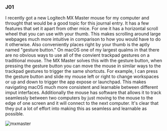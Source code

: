 ### J01

I recently got a new Logitech MX Master mouse for my computer and throught that would be a good topic for 
this journal entry. It has a few features that set it apart from other mice. For one it has a horizontal 
scroll wheel that you can use with your thumb. This makes scrolling around large webpages much
more intuitive in comparison to how you would have to do it otherwise. Also conveniently places right by
your thumb is the aptly named "gesture button." On macOS one of my largest qualms in that there are no 
obvious ways to use all of the convient trackpad gestures on a traditional mouse. The MX Master solves
this with the gesture button, when pressing the gesture button you can move the mouse in similar ways
to the trackpad gestures to trigger the same shortcuts. For example, I can press the gesture button
and slide my mouse left or right to change workspaces or up and down to trigger the app expose or 
launchpad. This makes navigating macOS much more consistent and learnable between different imput 
interfaces. Additionally the mouse has software that allows it to track seamlessly between two 
computers by just moving to the mouse to the edge of one screen and it will connect to the next computer.
It's clear that they put a lot of effort into making this as seamless and learnable as possible.

![mxmaster](/image.jpg)
